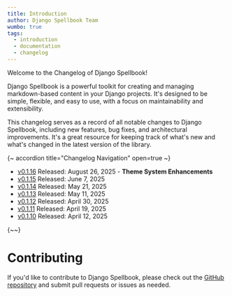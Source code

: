 ```yaml
---
title: Introduction
author: Django Spellbook Team
wumbo: true
tags:
  - introduction
  - documentation
  - changelog
---
```

Welcome to the Changelog of Django Spellbook!

Django Spellbook is a powerful toolkit for creating and managing markdown-based content in your Django projects. It's designed to be simple, flexible, and easy to use, with a focus on maintainability and extensibility.

This changelog serves as a record of all notable changes to Django Spellbook, including new features, bug fixes, and architectural improvements. It's a great resource for keeping track of what's new and what's changed in the latest version of the library.

{~ accordion title="Changelog Navigation" open=true ~}

- [v0.1.16](/changelog/v0_1/16) Released: August 26, 2025 - **Theme System Enhancements**
- [v0.1.15](/changelog/v0_1/15) Released: June 7, 2025
- [v0.1.14](/changelog/v0_1/14) Released: May 21, 2025
- [v0.1.13](/changelog/v0_1/13) Released: May 11, 2025
- [v0.1.12](/changelog/v0_1/12) Released: April 30, 2025
- [v0.1.11](/changelog/v0_1/11) Released: April 19, 2025
- [v0.1.10](/changelog/v0_1/10) Released: April 12, 2025

{~~}

# Contributing

If you'd like to contribute to Django Spellbook, please check out the [GitHub repository](https://github.com/smattymatty/django_spellbook) and submit pull requests or issues as needed.
